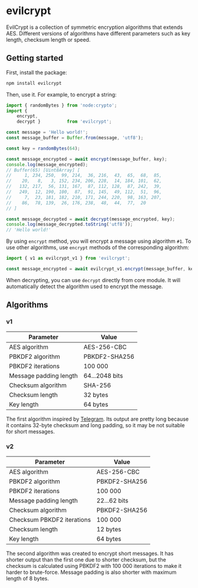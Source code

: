 
# evilcrypt

EvilCrypt is a collection of symmetric encryption algorithms that extends AES. Different versions of algorithms have different parameters such as key length, checksum length or speed.

## Getting started

First, install the package:

```bash
npm install evilcrypt
```

Then, use it. For example, to encrypt a string:

```javascript
import { randomBytes } from 'node:crypto';
import {
    encrypt,
    decrypt }          from 'evilcrypt';

const message = 'Hello world!';
const message_buffer = Buffer.from(message, 'utf8');

const key = randomBytes(64);

const message_encrypted = await encrypt(message_buffer, key);
console.log(message_encrypted);
// Buffer(65) [Uint8Array] [
//     1, 234, 250,  99, 214,  36, 216,  43,  65,  68,  85,
//    20,   8,   3, 152, 234, 206, 228,  14, 184, 101,  62,
//   132, 217,  56, 131, 167,  87, 112, 128,  87, 242,  39,
//   249,  12, 190, 100,  87,  91, 145,  49, 112,  51,  96,
//     7,  23, 181, 182, 210, 171, 244, 220,  98, 163, 207,
//    86,  78, 139,  26, 176, 238,  48,  44,  77,  20
// ]

const message_decrypted = await decrypt(message_encrypted, key);
console.log(message_decrypted.toString('utf8'));
// 'Hello world!'
```

By using `encrypt` method, you will encrypt a message using algorithm `#1`. To use other algorithms, use `encrypt` methods of the corresponding algorithm:

```javascript
import { v1 as evilcrypt_v1 } from 'evilcrypt';

const message_encrypted = await evilcrypt_v1.encrypt(message_buffer, key);
```

When decrypting, you can use `decrypt` directly from core module. It will automatically detect the algorithm used to encrypt the message.

## Algorithms

### v1

| Parameter              | Value          |
| ------------------     | -------------  |
| AES algorithm          | AES-256-CBC    |
| PBKDF2 algorithm       | PBKDF2-SHA256  |
| PBKDF2 iterations      | 100 000        |
| Message padding length | 64...2048 bits |
| Checksum algorithm     | SHA-256        |
| Checksum length        | 32 bytes       |
| Key length             | 64 bytes       |

The first algorithm inspired by [Telegram](https://core.telegram.org/techfaq#q-how-does-server-client-encryption-work-in-mtproto). Its output are pretty long because it contains 32-byte checksum and long padding, so it may be not suitable for short messages.

### v2

| Parameter                  | Value         |
| ------------------         | ------------- |
| AES algorithm              | AES-256-CBC   |
| PBKDF2 algorithm           | PBKDF2-SHA256 |
| PBKDF2 iterations          | 100 000       |
| Message padding length     | 22...62 bits  |
| Checksum algorithm         | PBKDF2-SHA256 |
| Checksum PBKDF2 iterations | 100 000       |
| Checksum length            | 12 bytes      |
| Key length                 | 64 bytes      |

The second algorithm was created to encrypt short messages. It has shorter output than the first one due to shorter checksum, but the checksum is calculated using PBKDF2 with 100 000 iterations to make it harder to brute-force. Message padding is also shorter with maximum length of 8 bytes.
